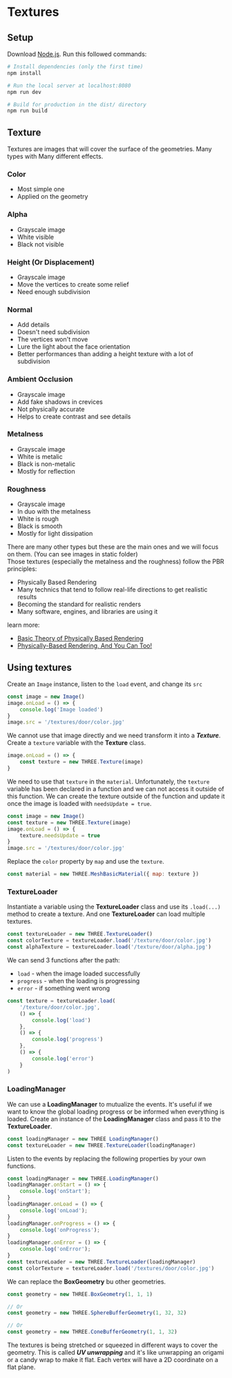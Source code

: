 # Textures

## Setup
Download [Node.js](https://nodejs.org/en/download/).
Run this followed commands:

``` bash
# Install dependencies (only the first time)
npm install

# Run the local server at localhost:8080
npm run dev

# Build for production in the dist/ directory
npm run build
```
## Texture
Textures are images that will cover the surface of the geometries. Many types with Many different effects.

### Color 
* Most simple one
* Applied on the geometry

### Alpha 
* Grayscale image
* White visible
* Black not visible

### Height (Or Displacement) 
* Grayscale image
* Move the vertices to create some relief
* Need enough subdivision

### Normal 
* Add details
* Doesn't need subdivision
* The vertices won't move
* Lure the light about the face orientation
* Better performances than adding a height texture with a lot of subdivision

### Ambient Occlusion 
* Grayscale image
* Add fake shadows in crevices
* Not physically accurate
* Helps to create contrast and see details

### Metalness
* Grayscale image
* White is metalic
* Black is non-metalic
* Mostly for reflection

### Roughness
* Grayscale image
* In duo with the metalness
* White is rough
* Black is smooth
* Mostly for light dissipation

There are many other types but these are the main ones and we will focus on them. (You can see images in static folder)
<br>
Those textures (especially the metalness and the roughness) follow the PBR principles:
- Physically Based Rendering
- Many technics that tend to follow real-life directions to get realistic results
- Becoming the standard for realistic renders
- Many software, engines, and libraries are using it

learn more:
- [Basic Theory of Physically Based Rendering](https://marmoset.co/posts/basic-theory-of-physically-based-rendering)
- [Physically-Based Rendering, And You Can Too!](https://marmoset.co/posts/physically-based-rendering-and-you-can-too)

## Using textures
Create an `Image` instance, listen to the `load` event, and change its `src`

```javascript
const image = new Image()
image.onLoad = () => {
    console.log('Image loaded')
}
image.src = '/textures/door/color.jpg'
```
We cannot use that image directly and we need transform it into a ***Texture***.
Create a `texture` variable with the **Texture** class.
```javascript
image.onLoad = () => {
    const texture = new THREE.Texture(image)
}
```
We need to use that `texture` in the `material`. Unfortunately, the `texture` variable has been declared in a function and we can not access it outside of this function.
We can create the texture outside of the function and update it once the image is loaded with `needsUpdate = true`.
```javascript
const image = new Image()
const texture = new THREE.Texture(image)
image.onLoad = () => {
    texture.needsUpdate = true
}
image.src = '/textures/door/color.jpg'
```
Replace the `color` property by `map` and use the `texture`.
```javascript
const material = new THREE.MeshBasicMaterial({ map: texture })
```

### TextureLoader
Instantiate a variable using the **TextureLoader** class and use its `.load(...)` method to create a texture. And one **TextureLoader** can load multiple textures.
```javascript
const textureLoader = new THREE.TextureLoader()
const colorTexture = textureLoader.load('/texture/door/color.jpg')
const alphaTexture = textureLoader.load('/texture/door/alpha.jpg')
```
We can send 3 functions after the path:
- `load` - when the image loaded successfully
- `progress` - when the loading is progressing
- `error` - if something went wrong

```javascript
const texture = textureLoader.load(
    '/texture/door/color.jpg',
    () => {
        console.log('load')
    },
    () => {
        console.log('progress')
    },
    () => {
        console.log('error')
    }
)
```
### LoadingManager
We can use a **LoadingManager** to mutualize the events. It's useful if we want to know the global loading progress or be informed when everything is loaded.
Create an instance of the **LoadingManager** class and pass it to the **TextureLoader**.
```javascript
const loadingManager = new THREE LoadingManager()
const textureLoader = new THREE.TextureLoader(loadingManager)
```
Listen to the events by replacing the following properties by your own functions.
```javascript
const loadingManager = new THREE.LoadingManager()
loadingManager.onStart = () => {
    console.log('onStart');
}
loadingManager.onLoad = () => {
    console.log('onLoad');
}
loadingManager.onProgress = () => {
    console.log('onProgress');
}
loadingManager.onError = () => {
    console.log('onError');
}
const textureLoader = new THREE.TextureLoader(loadingManager)
const colorTexture = textureLoader.load('/textures/door/color.jpg')
```
We can replace the **BoxGeometry** bu other geometries.
```javascript
const geometry = new THREE.BoxGeometry(1, 1, 1)

// Or
const geometry = new THREE.SphereBufferGeometry(1, 32, 32)

// Or
const geometry = new THREE.ConeBufferGeometry(1, 1, 32)
```
The textures is being stretched or squeezed in different ways to cover the geometry. This is called ***UV unwrapping***  and it's like unwrapping an origami or a candy wrap to make it flat. Each vertex will have a 2D coordinate on a flat plane.

